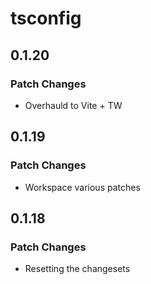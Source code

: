 # tsconfig

## 0.1.20

### Patch Changes

- Overhauld to Vite + TW

## 0.1.19

### Patch Changes

- Workspace various patches

## 0.1.18

### Patch Changes

- Resetting the changesets
